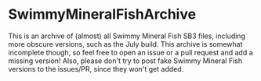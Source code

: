 # SwimmyMineralFishArchive
This is an archive of (almost) all Swimmy Mineral Fish SB3 files, including more obscure versions, such as the July build. This archive is somewhat incomplete though, so feel free to open an issue or a pull request and add a missing version! Also, please don't try to post fake Swimmy Mineral Fish versions to the issues/PR, since they won't get added.
